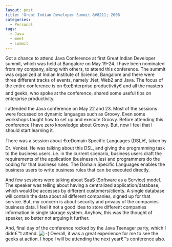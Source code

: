 ```yaml
---
layout: post
title: 'Great Indian Developer Summit &#8211; 2008'
categories:
  - Personal
tags:
  - Java
  - meet
  - summit
---
```


Got a chance to attend Java Conference at first Great Indian Developer summit, which was held at Bangalore on May 19-24. I have been nominated from my company, along with others, to attend this conference. The summit was organized at Indian Institute of Science, Bangalore and there were three different tracks of events, namely .Net, Web2 and Java. The focus of the entire conference is on €œEnterprise productivity€ and all the masters and geeks, who spoke at the conference, shared some useful tips on enterprise productivity.

I attended the Java conference on May 22 and 23. Most of the sessions were focussed on dynamic languages such as Groovy. Even some workshops taught how to set up and execute Groovy. Before attending this conference I have zero knowledge about Groovy. But, now I feel that I should start learning it.

There was a session about €œDomain Specific Languages (DSL)€, taken by Dr. Venkat. He was talking about this DSL, and giving the programming task to the business users. i.e. in the current scenario, business users draft the requirements of the application (business rules) and programmers do the coding for that business rules. The Domain Specific Languages enables the business users to write business rules that can be executed directly.

And few sessions were talking about SaaS (Software as a Service) model. The speaker was telling about having a centralized application/database, which would be accesses by different customers/clients. A single database will contain the data about all different companies, signed up for that service. But, my concern is about security and privacy of the companies business data. I feel it not a good idea to store different companies information in single storage system. Anyhow, this was the thought of speaker, so better not arguing it further.

And, final day of the conference rocked by the Java Teenager party, which I didn€™t attend. ![:-(][1] Overall, it was a great experience for me to see the geeks at action. I hope I will be attending the next year€™s conference also.

 [1]: http://veerasundar.com/blog/wp-includes/images/smilies/icon_sad.gif